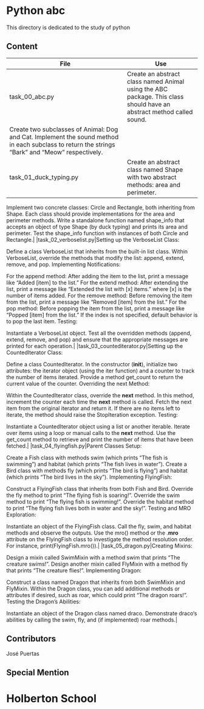 # Python abc

This directory is dedicated to the study of python

## Content

|File|Use|
|----------------|----------------------------------|
|task_00_abc.py|Create an abstract class named Animal using the ABC package. This class should have an abstract method called sound.
Create two subclasses of Animal: Dog and Cat. Implement the sound method in each subclass to return the strings “Bark” and “Meow” respectively.|
|task_01_duck_typing.py|Create an abstract class named Shape with two abstract methods: area and perimeter.
Implement two concrete classes: Circle and Rectangle, both inheriting from Shape. Each class should provide implementations for the area and perimeter methods.
Write a standalone function named shape_info that accepts an object of type Shape (by duck typing) and prints its area and perimeter.
Test the shape_info function with instances of both Circle and Rectangle.|
|task_02_verboselist.py|Setting up the VerboseList Class:

Define a class VerboseList that inherits from the built-in list class.
Within VerboseList, override the methods that modify the list: append, extend, remove, and pop.
Implementing Notifications:

For the append method: After adding the item to the list, print a message like “Added [item] to the list.”
For the extend method: After extending the list, print a message like “Extended the list with [x] items.” where [x] is the number of items added.
For the remove method: Before removing the item from the list, print a message like “Removed [item] from the list.”
For the pop method: Before popping the item from the list, print a message like “Popped [item] from the list.” If the index is not specified, default behavior is to pop the last item.
Testing:

Instantiate a VerboseList object.
Test all the overridden methods (append, extend, remove, and pop) and ensure that the appropriate messages are printed for each operation.|
|task_03_countediterator.py|Setting up the CountedIterator Class:

Define a class CountedIterator.
In the constructor (__init__), initialize two attributes: the iterator object (using the iter function) and a counter to track the number of items iterated.
Provide a method get_count to return the current value of the counter.
Overriding the next Method:

Within the CountedIterator class, override the __next__ method.
In this method, increment the counter each time the __next__ method is called.
Fetch the next item from the original iterator and return it. If there are no items left to iterate, the method should raise the StopIteration exception.
Testing:

Instantiate a CountedIterator object using a list or another iterable.
Iterate over items using a loop or manual calls to the __next__ method.
Use the get_count method to retrieve and print the number of items that have been fetched.|
|task_04_flyingfish.py|Parent Classes Setup:

Create a Fish class with methods swim (which prints “The fish is swimming”) and habitat (which prints “The fish lives in water”).
Create a Bird class with methods fly (which prints “The bird is flying”) and habitat (which prints “The bird lives in the sky”).
Implementing FlyingFish:

Construct a FlyingFish class that inherits from both Fish and Bird.
Override the fly method to print “The flying fish is soaring!”.
Override the swim method to print “The flying fish is swimming!”.
Override the habitat method to print “The flying fish lives both in water and the sky!”.
Testing and MRO Exploration:

Instantiate an object of the FlyingFish class.
Call the fly, swim, and habitat methods and observe the outputs.
Use the mro() method or the .__mro__ attribute on the FlyingFish class to investigate the method resolution order. For instance, print(FlyingFish.mro()).|
|task_05_dragon.py|Creating Mixins:

Design a mixin called SwimMixin with a method swim that prints “The creature swims!”.
Design another mixin called FlyMixin with a method fly that prints “The creature flies!”.
Implementing Dragon:

Construct a class named Dragon that inherits from both SwimMixin and FlyMixin.
Within the Dragon class, you can add additional methods or attributes if desired, such as roar, which could print “The dragon roars!”.
Testing the Dragon’s Abilities:

Instantiate an object of the Dragon class named draco.
Demonstrate draco‘s abilities by calling the swim, fly, and (if implemented) roar methods.|

## Contributors

José Puertas

## Special Mention

# Holberton School
